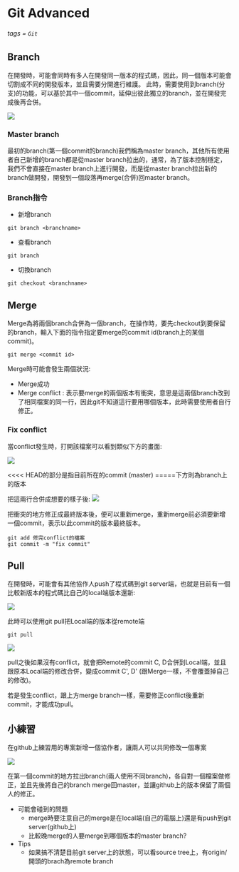 # Git Advanced
###### tags = `Git`

## Branch

在開發時，可能會同時有多人在開發同一版本的程式碼，因此，同一個版本可能會切割成不同的開發版本，並且需要分開進行維護。
此時，需要使用到branch(分支)的功能，可以基於其中一個commit，延伸出彼此獨立的branch，並在開發完成後再合併。

![](https://i.imgur.com/EhBpeFf.png)

### Master branch

最初的branch(第一個commit的branch)我們稱為master branch，其他所有使用者自己新增的branch都是從master branch拉出的，通常，為了版本控制穩定，我們不會直接在master branch上進行開發，而是從master branch拉出新的branch做開發，開發到一個段落再merge(合併)回master branch。

### Branch指令

* 新增branch
```
git branch <branchname>
```
* 查看branch
```
git branch
```
* 切換branch
```
git checkout <branchname>
```

## Merge

Merge為將兩個branch合併為一個branch，在操作時，要先checkout到要保留的branch，輸入下面的指令指定要merge的commit id(branch上的某個commit)。

```
git merge <commit id>
```

Merge時可能會發生兩個狀況:
* Merge成功
* Merge conflict : 表示要merge的兩個版本有衝突，意思是這兩個branch改到了相同檔案的同一行，因此git不知道這行要用哪個版本，此時需要使用者自行修正。

### Fix conflict

當conflict發生時，打開該檔案可以看到類似下方的畫面:

![](https://i.imgur.com/Rq3Lt8U.png)

<<<< HEAD的部分是指目前所在的commit (master)
=====下方則為branch上的版本

把這兩行合併成想要的樣子後:
![](https://i.imgur.com/6FFxkYl.png)


把衝突的地方修正成最終版本後，便可以重新merge，重新merge前必須要新增一個commit，表示以此commit的版本最終版本。
```
git add 修完conflict的檔案
git commit -m "fix commit"
```

## Pull

在開發時，可能會有其他協作人push了程式碼到git server端，也就是目前有一個比較新版本的程式碼比自己的local端版本還新:

![](https://i.imgur.com/a47I8jn.png)

此時可以使用git pull把Local端的版本從remote端
```
git pull
```

![](https://i.imgur.com/UxG1t6y.png)

pull之後如果沒有conflict，就會把Remote的commit C, D合併到Local端，並且跟原本Local端的修改合併，變成commit C', D' (跟Merge一樣，不會覆蓋掉自己的修改)。

若是發生conflict，跟上方merge branch一樣，需要修正conflict後重新commit，才能成功pull。

## 小練習

在github上練習用的專案新增一個協作者，讓兩人可以共同修改一個專案

![](https://i.imgur.com/CPbznkE.png)

在第一個commit的地方拉出branch(兩人使用不同branch)，各自對一個檔案做修正，並且先後將自己的branch merge回master，並讓github上的版本保留了兩個人的修正。

* 可能會碰到的問題
    * merge時要注意自己的merge是在local端(自己的電腦上)還是有push到git server(github上)
    * 比較晚merge的人要merge到哪個版本的master branch?
* Tips
    * 如果搞不清楚目前git server上的狀態，可以看source tree上，有origin/開頭的brach為remote branch